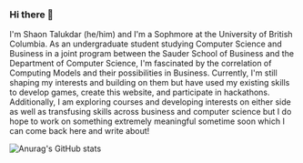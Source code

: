 ### Hi there 👋
I'm Shaon Talukdar (he/him) and I'm a Sophmore at the University of British Columbia. As an undergraduate student studying Computer Science and Business in a joint program between the Sauder School of Business and the Department of Computer Science, I'm fascinated by the correlation of Computing Models and their possibilities in Business. Currently, I'm still shaping my interests and building on them but have used my existing skills to develop games, create this website, and participate in hackathons. Additionally, I am exploring courses and developing interests on either side as well as transfusing skills across business and computer science but I do hope to work on something extremely meaningful sometime soon which I can come back here and write about!

![Anurag's GitHub stats](https://github-readme-stats.vercel.app/api?username=stalukdar7&count_private=true&show_icons=true&theme=graywhite)

<!--
**stalukdar7/stalukdar7** is a ✨ _special_ ✨ repository because its `README.md` (this file) appears on your GitHub profile.

Here are some ideas to get you started:

- 🔭 I’m currently working on ...
- 🌱 I’m currently learning ...
- 👯 I’m looking to collaborate on ...
- 🤔 I’m looking for help with ...
- 💬 Ask me about ...
- 📫 How to reach me: ...
- 😄 Pronouns: ...
- ⚡ Fun fact: ...
-->
